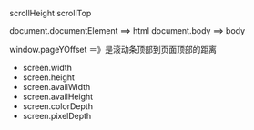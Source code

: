 scrollHeight
scrollTop

document.documentElement ==> html
document.body ==> body

window.pageYOffset ＝》是滚动条顶部到页面顶部的距离

- screen.width
- screen.height
- screen.availWidth
- screen.availHeight
- screen.colorDepth
- screen.pixelDepth